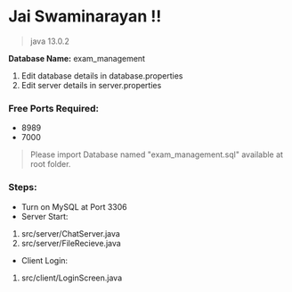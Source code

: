 # Jai Swaminarayan !!

> java 13.0.2

**Database Name:** exam_management

1. Edit database details in database.properties
1. Edit server details in server.properties

 
### Free Ports Required:
* 8989
* 7000

> Please import Database named "exam_management.sql" available at root folder.

### Steps:
* Turn on MySQL at Port 3306
* Server Start:
1. src/server/ChatServer.java
2. src/server/FileRecieve.java

* Client Login:
1. src/client/LoginScreen.java
